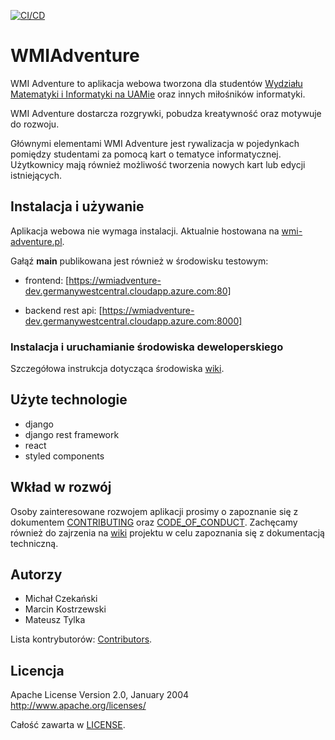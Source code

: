 [![CI/CD](https://github.com/emkarcinos/WMIAdventure/actions/workflows/cicd.yml/badge.svg)](https://github.com/emkarcinos/WMIAdventure/actions/workflows/cicd.yml)

# WMIAdventure

WMI Adventure to aplikacja webowa tworzona dla studentów [Wydziału Matematyki i Informatyki na UAMie](https://wmi.amu.edu.pl/) oraz innych miłośników informatyki.

WMI Adventure dostarcza rozgrywki, pobudza kreatywność oraz motywuje do rozwoju.

Głównymi elementami WMI Adventure jest rywalizacja w pojedynkach pomiędzy studentami za pomocą kart o tematyce informatycznej.
Użytkownicy mają również możliwość tworzenia nowych kart lub edycji istniejących.

## Instalacja i używanie

Aplikacja webowa nie wymaga instalacji. Aktualnie hostowana na [wmi-adventure.pl](https://wmi-adventure.pl).

Gałąź **main** publikowana jest również w środowisku testowym:

- frontend: [https://wmiadventure-dev.germanywestcentral.cloudapp.azure.com:80]

- backend rest api: [https://wmiadventure-dev.germanywestcentral.cloudapp.azure.com:8000]

### Instalacja i uruchamianie środowiska deweloperskiego

Szczegółowa instrukcja dotycząca środowiska  [wiki](https://github.com/emkarcinos/WMIAdventure/wiki/Instalacja).

## Użyte technologie

- django
- django rest framework
- react
- styled components

## Wkład w rozwój

Osoby zainteresowane rozwojem aplikacji prosimy o zapoznanie się z dokumentem [CONTRIBUTING](https://github.com/emkarcinos/WMIAdventure/blob/main/CONTRIBUTING.md) oraz [CODE_OF_CONDUCT](https://github.com/emkarcinos/WMIAdventure/blob/main/CODE_OF_CONDUCT.md).
Zachęcamy również do zajrzenia na [wiki](https://github.com/emkarcinos/WMIAdventure/wiki) projektu w celu zapoznania się z dokumentacją techniczną.

## Autorzy

- Michał Czekański
- Marcin Kostrzewski
- Mateusz Tylka

Lista kontrybutorów: [Contributors](https://github.com/emkarcinos/WMIAdventure/graphs/contributors).

## Licencja

Apache License
Version 2.0, January 2004
http://www.apache.org/licenses/

Całość zawarta w [LICENSE](https://github.com/emkarcinos/WMIAdventure/blob/readme_update/LICENSE).
